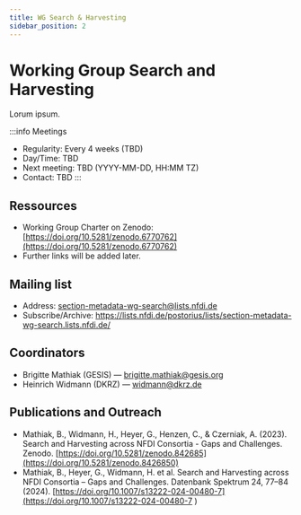 ```yaml
---
title: WG Search & Harvesting
sidebar_position: 2
---
```


# Working Group Search and Harvesting

Lorum ipsum.

:::info Meetings
- Regularity: Every 4 weeks (TBD)
- Day/Time: TBD
- Next meeting: TBD (YYYY-MM-DD, HH:MM TZ)
- Contact: TBD
:::

## Ressources

- Working Group Charter on Zenodo: [https://doi.org/10.5281/zenodo.6770762](https://doi.org/10.5281/zenodo.6770762)
- Further links will be added later.

## Mailing list

- Address: section-metadata-wg-search@lists.nfdi.de
- Subscribe/Archive: https://lists.nfdi.de/postorius/lists/section-metadata-wg-search.lists.nfdi.de/

## Coordinators

- Brigitte Mathiak (GESIS) — brigitte.mathiak@gesis.org
- Heinrich Widmann (DKRZ) — widmann@dkrz.de

## Publications and Outreach
 - Mathiak, B., Widmann, H., Heyer, G., Henzen, C., & Czerniak, A. (2023). Search and Harvesting across NFDI Consortia - Gaps and Challenges. Zenodo. [https://doi.org/10.5281/zenodo.842685](https://doi.org/10.5281/zenodo.8426850)   
- Mathiak, B., Heyer, G., Widmann, H. et al. Search and Harvesting across NFDI Consortia – Gaps and Challenges. Datenbank Spektrum 24, 77–84 (2024). [https://doi.org/10.1007/s13222-024-00480-7](https://doi.org/10.1007/s13222-024-00480-7 ) 